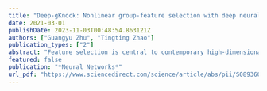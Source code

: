 ```yaml
---
title: "Deep-gKnock: Nonlinear group-feature selection with deep neural networks"
date: 2021-03-01
publishDate: 2023-11-03T00:48:54.863121Z
authors: ["Guangyu Zhu", "Tingting Zhao"]
publication_types: ["2"]
abstract: "Feature selection is central to contemporary high-dimensional data analysis. Group structure among features arises naturally in various scientific problems. Many methods have been proposed to incorporate the group structure information into feature selection. However, these methods are normally restricted to a linear regression setting. To relax the linear constraint, we design a new Deep Neural Network (DNN) architecture and integrating it with the recently proposed knockoff technique to perform nonlinear group-feature selection with controlled group-wise False Discovery Rate (gFDR). Experimental results on high-dimensional synthetic data demonstrate that our method achieves the highest power and accurate gFDR control compared with state-of-the-art methods. The performance of Deep-gKnock is especially superior in the following five situations: (1) nonlinearity relationship; (2) dimension p greater than sample size n; (3) high between-group correlation; (4) high within-group correlation; (5) large number of associated groups. And Deep-gKnock is also demonstrated to be robust to the misspecification of the feature distribution and the change of network architecture. Moreover, Deep-gKnock achieves scientifically meaningful group-feature selection results for cutting-edge real world datasets."
featured: false
publication: "*Neural Networks*"
url_pdf: "https://www.sciencedirect.com/science/article/abs/pii/S0893608020304214"
---
```


